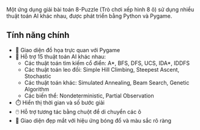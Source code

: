 Một ứng dụng giải bài toán 8-Puzzle (Trò chơi xếp hình 8 ô) sử dụng nhiều thuật toán AI khác nhau, được phát triển bằng Python và Pygame.

## Tính năng chính

- 🧩 Giao diện đồ họa trực quan với Pygame
- 🤖 Hỗ trợ 15 thuật toán AI khác nhau:
  - Các thuật toán tìm kiếm cổ điển: A*, BFS, DFS, UCS, IDA*, IDDFS
  - Các thuật toán leo đồi: Simple Hill Climbing, Steepest Ascent, Stochastic
  - Các thuật toán khác: Simulated Annealing, Beam Search, Genetic Algorithm
  - Các biến thể: Nondeterministic, Partial Observation
- ⏱️ Hiển thị thời gian và số bước giải
- 🖱️ Hỗ trợ tương tác bằng chuột để di chuyển các ô
- 🎨 Giao diện đẹp mắt với hiệu ứng bóng đổ và màu sắc rõ ràng
